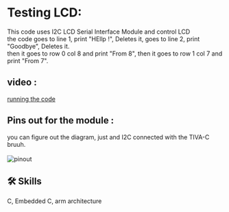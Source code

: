 
# Testing LCD: 
This code uses I2C LCD Serial Interface Module and control LCD <br>
the code goes to line 1, print "HEllp !", Deletes it, goes to line 2, print "Goodbye", Deletes it.<br>
then it goes to row 0 col 8 and print "From 8", then it goes to row 1 col 7 and print "From 7".<br> 


## video : 
[running the code](https://youtu.be/eY6lXMR9aqo) <br>


## Pins out for the module : 
you can figure out the diagram, just and I2C connected with the TIVA-C bruuh. <br><br>
![pinout](https://user-images.githubusercontent.com/63866803/233231281-17121e30-cf75-45dd-bdc8-ef79ec555969.jpeg)



## 🛠 Skills
C, Embedded C, arm architecture

